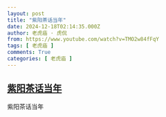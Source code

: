 ```yaml
---
layout: post
title: "紫阳茶话当年"
date: 2024-12-18T02:14:35.000Z
author: 老虎庙 · 虎侃
from: https://www.youtube.com/watch?v=TMO2w84fFqY
tags: [ 老虎庙 ]
comments: True
categories: [ 老虎庙 ]
---
```

<!--1734488075000-->
[紫阳茶话当年](https://www.youtube.com/watch?v=TMO2w84fFqY)
------

<div>
紫阳茶话当年
</div>
